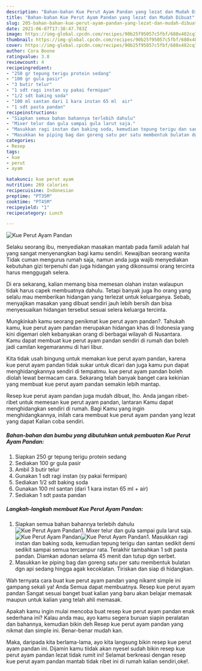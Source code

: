 ```yaml
---
description: "Bahan-bahan Kue Perut Ayam Pandan yang lezat dan Mudah Dibuat"
title: "Bahan-bahan Kue Perut Ayam Pandan yang lezat dan Mudah Dibuat"
slug: 205-bahan-bahan-kue-perut-ayam-pandan-yang-lezat-dan-mudah-dibuat
date: 2021-06-07T17:38:47.783Z
image: https://img-global.cpcdn.com/recipes/90b25f95057c5fbf/680x482cq70/kue-perut-ayam-pandan-foto-resep-utama.jpg
thumbnail: https://img-global.cpcdn.com/recipes/90b25f95057c5fbf/680x482cq70/kue-perut-ayam-pandan-foto-resep-utama.jpg
cover: https://img-global.cpcdn.com/recipes/90b25f95057c5fbf/680x482cq70/kue-perut-ayam-pandan-foto-resep-utama.jpg
author: Cora Boone
ratingvalue: 3.8
reviewcount: 4
recipeingredient:
- "250 gr tepung terigu protein sedang"
- "100 gr gula pasir"
- "3 butir telur"
- "1 sdt ragi instan sy pakai fermipan"
- "1/2 sdt baking soda"
- "100 ml santan dari 1 kara instan 65 ml  air"
- "1 sdt pasta pandan"
recipeinstructions:
- "Siapkan semua bahan bahannya terlebih dahulu"
- "Mixer telur dan gula sampai gula larut saja."
- "Masukkan ragi instan dan baking soda, kemudian tepung terigu dan santan sedikit demi sedikit sampai semua tercampur rata. Terakhir tambahkan 1 sdt pasta pandan. Diamkan adonan selama 45 menit dan tutup dgn serbet."
- "Masukkan ke piping bag dan goreng satu per satu membentuk bulatan dgn api sedang hingga agak kecoklatan. Tiriskan dan siap di hidangkan."
categories:
- Resep
tags:
- kue
- perut
- ayam

katakunci: kue perut ayam 
nutrition: 269 calories
recipecuisine: Indonesian
preptime: "PT35M"
cooktime: "PT45M"
recipeyield: "1"
recipecategory: Lunch

---
```



![Kue Perut Ayam Pandan](https://img-global.cpcdn.com/recipes/90b25f95057c5fbf/680x482cq70/kue-perut-ayam-pandan-foto-resep-utama.jpg)

Selaku seorang ibu, menyediakan masakan mantab pada famili adalah hal yang sangat menyenangkan bagi kamu sendiri. Kewajiban seorang  wanita Tidak cuman mengurus rumah saja, namun anda juga wajib menyediakan kebutuhan gizi terpenuhi dan juga hidangan yang dikonsumsi orang tercinta harus menggugah selera.

Di era  sekarang, kalian memang bisa memesan olahan instan walaupun tidak harus capek membuatnya dahulu. Tetapi banyak juga lho orang yang selalu mau memberikan hidangan yang terlezat untuk keluarganya. Sebab, menyajikan masakan yang dibuat sendiri jauh lebih bersih dan bisa menyesuaikan hidangan tersebut sesuai selera keluarga tercinta. 



Mungkinkah kamu seorang penikmat kue perut ayam pandan?. Tahukah kamu, kue perut ayam pandan merupakan hidangan khas di Indonesia yang kini digemari oleh kebanyakan orang di berbagai wilayah di Nusantara. Kamu dapat membuat kue perut ayam pandan sendiri di rumah dan boleh jadi camilan kegemaranmu di hari libur.

Kita tidak usah bingung untuk memakan kue perut ayam pandan, karena kue perut ayam pandan tidak sukar untuk dicari dan juga kamu pun dapat menghidangkannya sendiri di tempatmu. kue perut ayam pandan boleh diolah lewat bermacam cara. Sekarang telah banyak banget cara kekinian yang membuat kue perut ayam pandan semakin lebih mantap.

Resep kue perut ayam pandan juga mudah dibuat, lho. Anda jangan ribet-ribet untuk memesan kue perut ayam pandan, lantaran Kamu dapat menghidangkan sendiri di rumah. Bagi Kamu yang ingin menghidangkannya, inilah cara membuat kue perut ayam pandan yang lezat yang dapat Kalian coba sendiri.

<!--inarticleads1-->

##### Bahan-bahan dan bumbu yang dibutuhkan untuk pembuatan Kue Perut Ayam Pandan:

1. Siapkan 250 gr tepung terigu protein sedang
1. Sediakan 100 gr gula pasir
1. Ambil 3 butir telur
1. Gunakan 1 sdt ragi instan (sy pakai fermipan)
1. Sediakan 1/2 sdt baking soda
1. Gunakan 100 ml santan (dari 1 kara instan 65 ml + air)
1. Sediakan 1 sdt pasta pandan




<!--inarticleads2-->

##### Langkah-langkah membuat Kue Perut Ayam Pandan:

1. Siapkan semua bahan bahannya terlebih dahulu
<img src="https://img-global.cpcdn.com/steps/1871ebb49f75bda9/160x128cq70/kue-perut-ayam-pandan-langkah-memasak-1-foto.jpg" alt="Kue Perut Ayam Pandan">1. Mixer telur dan gula sampai gula larut saja.
<img src="https://img-global.cpcdn.com/steps/ab0639b4ef2a9aa8/160x128cq70/kue-perut-ayam-pandan-langkah-memasak-2-foto.jpg" alt="Kue Perut Ayam Pandan"><img src="https://img-global.cpcdn.com/steps/efae9e0eccbbdb57/160x128cq70/kue-perut-ayam-pandan-langkah-memasak-2-foto.jpg" alt="Kue Perut Ayam Pandan">1. Masukkan ragi instan dan baking soda, kemudian tepung terigu dan santan sedikit demi sedikit sampai semua tercampur rata. Terakhir tambahkan 1 sdt pasta pandan. Diamkan adonan selama 45 menit dan tutup dgn serbet.
1. Masukkan ke piping bag dan goreng satu per satu membentuk bulatan dgn api sedang hingga agak kecoklatan. Tiriskan dan siap di hidangkan.




Wah ternyata cara buat kue perut ayam pandan yang nikamt simple ini gampang sekali ya! Anda Semua dapat membuatnya. Resep kue perut ayam pandan Sangat sesuai banget buat kalian yang baru akan belajar memasak maupun untuk kalian yang telah ahli memasak.

Apakah kamu ingin mulai mencoba buat resep kue perut ayam pandan enak sederhana ini? Kalau anda mau, ayo kamu segera buruan siapin peralatan dan bahannya, kemudian bikin deh Resep kue perut ayam pandan yang nikmat dan simple ini. Benar-benar mudah kan. 

Maka, daripada kita berlama-lama, ayo kita langsung bikin resep kue perut ayam pandan ini. Dijamin kamu tiidak akan nyesel sudah bikin resep kue perut ayam pandan lezat tidak rumit ini! Selamat berkreasi dengan resep kue perut ayam pandan mantab tidak ribet ini di rumah kalian sendiri,oke!.

